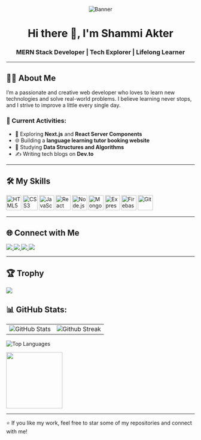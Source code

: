 <!-- Banner Image -->
<p align="center">
  <img src="https://i.ibb.co/dsjp4Qzm/github-header-image.png" alt="Banner" />
</p>

<h1 align="center">Hi there 👋, I'm Shammi Akter</h1>
<h3 align="center">MERN Stack Developer | Tech Explorer | Lifelong Learner</h3>

---

## 👩‍💻 About Me

I’m a passionate and creative web developer who loves to learn new technologies and solve real-world problems. I believe learning never stops, and I strive to improve a little every single day.

### 🔭 Current Activities:

- 🚀 Exploring **Next.js** and **React Server Components**
- 🌐 Building a **language learning tutor booking website**
- 📘 Studying **Data Structures and Algorithms**
- ✍️ Writing tech blogs on **Dev.to**

---

## 🛠️ My Skills

<p align="left">
  <img src="https://cdn.jsdelivr.net/gh/devicons/devicon/icons/html5/html5-original.svg" alt="HTML5" width="40" />
  <img src="https://cdn.jsdelivr.net/gh/devicons/devicon/icons/css3/css3-original.svg" alt="CSS3" width="40" />
  <img src="https://cdn.jsdelivr.net/gh/devicons/devicon/icons/javascript/javascript-original.svg" alt="JavaScript" width="40" />
  <img src="https://cdn.jsdelivr.net/gh/devicons/devicon/icons/react/react-original.svg" alt="React" width="40" />
  <img src="https://cdn.jsdelivr.net/gh/devicons/devicon/icons/nodejs/nodejs-original.svg" alt="Node.js" width="40" />
  <img src="https://cdn.jsdelivr.net/gh/devicons/devicon/icons/mongodb/mongodb-original.svg" alt="MongoDB" width="40" />
  <img src="https://cdn.jsdelivr.net/gh/devicons/devicon/icons/express/express-original.svg" alt="Express.js" width="40" />
  <img src="https://cdn.jsdelivr.net/gh/devicons/devicon/icons/firebase/firebase-plain.svg" alt="Firebase" width="40" />
  <img src="https://cdn.jsdelivr.net/gh/devicons/devicon/icons/git/git-original.svg" alt="Git" width="40" />
</p>

---

## 🌐 Connect with Me

<p align="left">
  <a href="https://www.linkedin.com/in/your-linkedin" target="_blank">
    <img src="https://img.shields.io/badge/LinkedIn-%230077B5.svg?style=flat&logo=linkedin&logoColor=white" />
  </a>
  <a href="mailto:your-email@example.com">
    <img src="https://img.shields.io/badge/Gmail-D14836?style=flat&logo=gmail&logoColor=white" />
  </a>
  <a href="https://your-portfolio.com" target="_blank">
    <img src="https://img.shields.io/badge/Portfolio-%23ff5722.svg?style=flat&logo=Google-Chrome&logoColor=white" />
  </a>
  <a href="https://twitter.com/your-handle" target="_blank">
    <img src="https://img.shields.io/badge/Twitter-%231DA1F2.svg?style=flat&logo=twitter&logoColor=white" />
  </a>
</p>

---
## 🏆 Trophy

<p align="left">
  <img alig src="https://github-profile-trophy.vercel.app/?username=Shammi-Akhter&theme=onestar&row=1&margin-w=15&rank=SSS,SS,S,AAA,AA,A,B,C" />
</p>


 

## 📊 GitHub Stats:

<table>
<tr>
  <td>
    <img src="https://github-readme-stats.vercel.app/api?username=Shammi-Akhter&show_icons=true&theme=tokyonight&hide_border=true&include_all_commits=false&count_private=false" alt="GitHub Stats" title="Github Stats"/>  

  </td>
<td>
  <img src="https://streak-stats.demolab.com?user=Shammi-Akhter&theme=tokyonight&hide_border=true" alt="Github Streak" title="Github Streak"/> 
</td>

</tr>
</table>

<!-- Top Languages -->
![Top Languages](https://github-readme-stats.vercel.app/api/top-langs/?username=Shammi-Akhter&theme=vue&hide_border=false&layout=compact)


<p align="left">
  <img src="https://github-readme-streak-stats.herokuapp.com/?user=Shammi-Akhter&theme=radical" height="150"/>
</p>

---

⭐️ If you like my work, feel free to star some of my repositories and connect with me!
